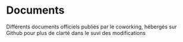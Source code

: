 # Documents
Différents documents officiels publiés par le coworking, hébergés sur Github pour plus de clarté dans le suvi des modifications

